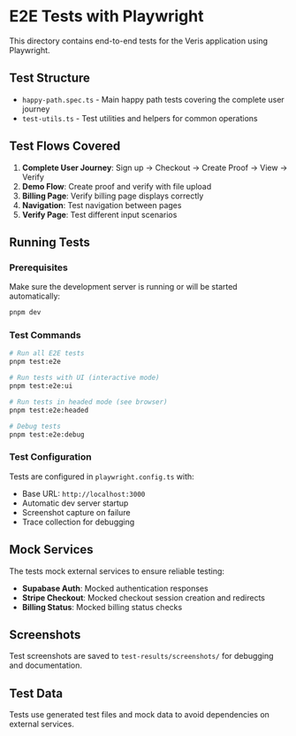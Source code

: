 # E2E Tests with Playwright

This directory contains end-to-end tests for the Veris application using Playwright.

## Test Structure

- `happy-path.spec.ts` - Main happy path tests covering the complete user journey
- `test-utils.ts` - Test utilities and helpers for common operations

## Test Flows Covered

1. **Complete User Journey**: Sign up → Checkout → Create Proof → View → Verify
2. **Demo Flow**: Create proof and verify with file upload
3. **Billing Page**: Verify billing page displays correctly
4. **Navigation**: Test navigation between pages
5. **Verify Page**: Test different input scenarios

## Running Tests

### Prerequisites

Make sure the development server is running or will be started automatically:

```bash
pnpm dev
```

### Test Commands

```bash
# Run all E2E tests
pnpm test:e2e

# Run tests with UI (interactive mode)
pnpm test:e2e:ui

# Run tests in headed mode (see browser)
pnpm test:e2e:headed

# Debug tests
pnpm test:e2e:debug
```

### Test Configuration

Tests are configured in `playwright.config.ts` with:
- Base URL: `http://localhost:3000`
- Automatic dev server startup
- Screenshot capture on failure
- Trace collection for debugging

## Mock Services

The tests mock external services to ensure reliable testing:

- **Supabase Auth**: Mocked authentication responses
- **Stripe Checkout**: Mocked checkout session creation and redirects
- **Billing Status**: Mocked billing status checks

## Screenshots

Test screenshots are saved to `test-results/screenshots/` for debugging and documentation.

## Test Data

Tests use generated test files and mock data to avoid dependencies on external services.
